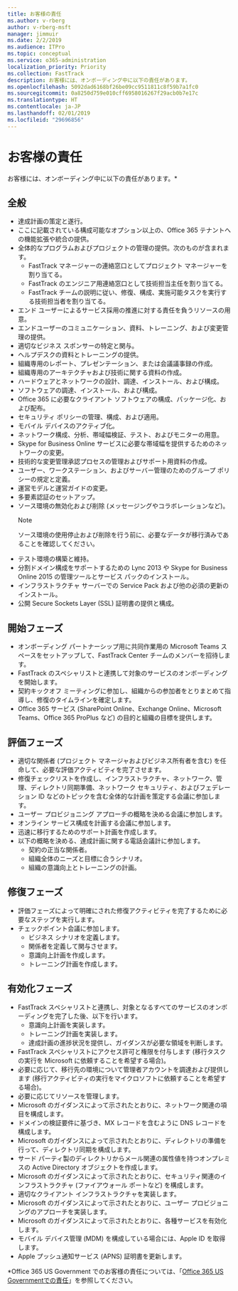 ```yaml
---
title: お客様の責任
ms.author: v-rberg
author: v-rberg-msft
manager: jimmuir
ms.date: 2/2/2019
ms.audience: ITPro
ms.topic: conceptual
ms.service: o365-administration
localization_priority: Priority
ms.collection: FastTrack
description: お客様には、オンボーディング中に以下の責任があります。
ms.openlocfilehash: 5092dad6168bf26be09cc9511811c8f59b7a1fc0
ms.sourcegitcommit: 0a8250d759e010cff6958016267f29acb0b7e17c
ms.translationtype: HT
ms.contentlocale: ja-JP
ms.lasthandoff: 02/01/2019
ms.locfileid: "29696856"
---
```

# <a name="your-responsibilities"></a>お客様の責任

お客様には、オンボーディング中に以下の責任があります。\*
  
## <a name="general"></a>全般

- 達成計画の策定と遂行。
- ここに記載されている構成可能なオプション以上の、Office 365 テナントへの機能拡張や統合の提供。  
- 全体的なプログラムおよびプロジェクトの管理の提供。次のものが含まれます。 
  - FastTrack マネージャーの連絡窓口としてプロジェクト マネージャーを割り当てる。
  - FastTrack のエンジニア用連絡窓口として技術担当主任を割り当てる。
  - FastTrack チームの説明に従い、修復、構成、実施可能タスクを実行する技術担当者を割り当てる。 
- エンド ユーザーによるサービス採用の推進に対する責任を負うリソースの用意。 
- エンドユーザーのコミュニケーション、資料、トレーニング、および変更管理の提供。
- 適切なビジネス スポンサーの特定と関与。  
- ヘルプデスクの資料とトレーニングの提供。  
- 組織専用のレポート、プレゼンテーション、または会議議事録の作成。 
- 組織専用のアーキテクチャおよび技術に関する資料の作成。   
- ハードウェアとネットワークの設計、調達、インストール、および構成。   
- ソフトウェアの調達、インストール、および構成。  
- Office 365 に必要なクライアント ソフトウェアの構成、パッケージ化、および配布。  
- セキュリティ ポリシーの管理、構成、および適用。
- モバイル デバイスのアクティブ化。
- ネットワーク構成、分析、帯域幅検証、テスト、およびモニターの用意。 
- Skype for Business Online サービスに必要な帯域幅を提供するためのネットワークの変更。 
- 技術的な変更管理承認プロセスの管理およびサポート用資料の作成。  
- ユーザー、ワークステーション、およびサーバー管理のためのグループ ポリシーの規定と定義。 
- 運営モデルと運営ガイドの変更。 
- 多要素認証のセットアップ。  
- ソース環境の無効化および削除 (メッセージングやコラボレーションなど)。 
    > [!NOTE]
    > ソース環境の使用停止および削除を行う前に、必要なデータが移行済みであることを確認してください。 
- テスト環境の構築と維持。  
- 分割ドメイン構成をサポートするための Lync 2013 や Skype for Business Online 2015 の管理ツールとサービス パックのインストール。
- インフラストラクチャ サーバーでの Service Pack および他の必須の更新のインストール。 
- 公開 Secure Sockets Layer (SSL) 証明書の提供と構成。 
    
## <a name="initiate-phase"></a>開始フェーズ

- オンボーディング パートナーシップ用に共同作業用の Microsoft Teams スペースをセットアップして、FastTrack Center チームのメンバーを招待します。   
- FastTrack のスペシャリストと連携して対象のサービスのオンボーディングを開始します。    
- 契約キックオフ ミーティングに参加し、組織からの参加者をとりまとめて指導し、修復のタイムラインを確定します。   
- Office 365 サービス (SharePoint Online、Exchange Online、Microsoft Teams、Office 365 ProPlus など) の目的と組織の目標を提供します。
    
## <a name="assess-phase"></a>評価フェーズ

- 適切な関係者 (プロジェクト マネージャおよびビジネス所有者を含む) を任命して、必要な評価アクティビティを完了させます。    
- 修復チェックリストを作成し、インフラストラクチャ、ネットワーク、管理、ディレクトリ同期準備、ネットワーク セキュリティ、およびフェデレーション ID などのトピックを含む全体的な計画を策定する会議に参加します。   
- ユーザー プロビジョニング アプローチの概略を決める会議に参加します。  
- オンライン サービス構成を計画する会議に参加します。    
- 迅速に移行するためのサポート計画を作成します。 
- 以下の概略を決める、達成計画に関する電話会議計に参加します。   
  - 契約の正当な関係者。  
  - 組織全体のニーズと目標に合うシナリオ。
  - 組織の意識向上とトレーニングの計画。
    
## <a name="remediate-phase"></a>修復フェーズ

- 評価フェーズによって明確にされた修復アクティビティを完了するために必要なステップを実行します。 
- チェックポイント会議に参加します。 
  - ビジネス シナリオを定義します。   
  - 関係者を定義して関与させます。
  - 意識向上計画を作成します。 
  - トレーニング計画を作成します。
    
## <a name="enable-phase"></a>有効化フェーズ

- FastTrack スペシャリストと連携し、対象となるすべてのサービスのオンボーディングを完了した後、以下を行います。  
  - 意識向上計画を実装します。  
  - トレーニング計画を実装します。 
  - 達成計画の進捗状況を提供し、ガイダンスが必要な領域を判断します。
- FastTrack スペシャリストにアクセス許可と権限を付与します (移行タスクの実行を Microsoft に依頼することを希望する場合)。  
- 必要に応じて、移行先の環境について管理者アカウントを調達および提供します (移行アクティビティの実行をマイクロソフトに依頼することを希望する場合)。   
- 必要に応じてリソースを管理します。   
- Microsoft のガイダンスによって示されたとおりに、ネットワーク関連の項目を構成します。  
- ドメインの検証要件に基づき、MX レコードを含むように DNS レコードを構成します。   
- Microsoft のガイダンスによって示されたとおりに、ディレクトリの準備を行って、ディレクトリ同期を構成します。
- サード パーティ製のディレクトリからメール関連の属性値を持つオンプレミスの Active Directory オブジェクトを作成します。   
- Microsoft のガイダンスによって示されたとおりに、セキュリティ関連のインフラストラクチャ (ファイアウォール ポートなど) を構成します。
- 適切なクライアント インフラストラクチャを実装します。  
- Microsoft のガイダンスによって示されたとおりに、ユーザー プロビジョニングのアプローチを実装します。  
- Microsoft のガイダンスによって示されたとおりに、各種サービスを有効化します。  
- モバイル デバイス管理 (MDM) を構成している場合には、Apple ID を取得します。   
- Apple プッシュ通知サービス (APNS) 証明書を更新します。
    
\*Office 365 US Government でのお客様の責任については、「[Office 365 US Governmentでの責任](US-Gov-appendix-your-responsibilities.md)」を参照してください。
  

